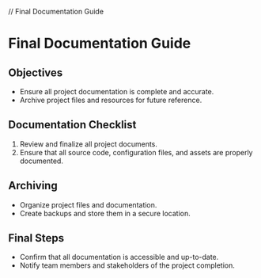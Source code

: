 // Final Documentation Guide
# Final Documentation Guide

## Objectives
- Ensure all project documentation is complete and accurate.
- Archive project files and resources for future reference.

## Documentation Checklist
1. Review and finalize all project documents.
2. Ensure that all source code, configuration files, and assets are properly documented.

## Archiving
- Organize project files and documentation.
- Create backups and store them in a secure location.

## Final Steps
- Confirm that all documentation is accessible and up-to-date.
- Notify team members and stakeholders of the project completion.